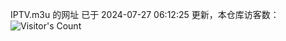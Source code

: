 IPTV.m3u 的网址 已于 2024-07-27 06:12:25 更新，本仓库访客数：![Visitor's Count](https://profile-counter.glitch.me/hero1898_tv/count.svg)
